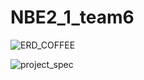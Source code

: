 # NBE2_1_team6

![ERD_COFFEE](https://github.com/user-attachments/assets/092c7414-0b3d-4807-b126-cdc150132566)

![project_spec](https://www.notion.so/1-dbe9e75d271441078229d7147cfde6af?pvs=4)
